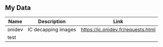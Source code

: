 ## My Data

| Name | Description | Link |
| --- | --- | --- |
| onidev | IC decapping images | https://ic.onidev.fr/requests.html |
| test |  |  |
